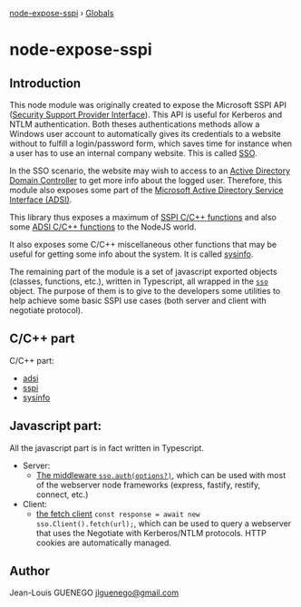 [node-expose-sspi](README.md) › [Globals](globals.md)

# node-expose-sspi

## Introduction

This node module was originally created to expose the Microsoft SSPI API ([Security Support Provider Interface](https://docs.microsoft.com/en-us/windows/win32/secauthn/sspi)). This API is useful for Kerberos and NTLM authentication. Both theses authentications methods allow a Windows user account to automatically gives its credentials to a website without to fulfill a login/password form, which saves time for instance when a user has to use an internal company website. This is called [SSO](https://en.wikipedia.org/wiki/Single_sign-on).

In the SSO scenario, the website may wish to access to an [Active Directory Domain Controller](https://en.wikipedia.org/wiki/Domain_controller_(Windows)) to get more info about the logged user. Therefore, this module also exposes some part of the [Microsoft Active Directory Service Interface (ADSI)](https://docs.microsoft.com/en-us/windows/win32/adsi/active-directory-service-interfaces-adsi).

This library thus exposes a maximum of [SSPI C/C++ functions](./api/modules/_lib_sspi_d_.md) and also some [ADSI C/C++ functions](./api/modules/_lib_adsi_d_.md) to the NodeJS world.

It also exposes some C/C++ miscellaneous other functions that may be useful for getting some info about the system. It is called [sysinfo](./api/modules/_lib_sysinfo_d_.md).

The remaining part of the module is a set of javascript exported objects (classes, functions, etc.), written in Typescript, all wrapped in the [`sso`]() object. The purpose of them is to give to the developers some utilities to help achieve some basic SSPI use cases (both server and client with negotiate protocol).

## C/C++ part

C/C++ part:

- [adsi](./api/modules/_lib_adsi_d_.md)
- [sspi](./api/modules/_lib_sspi_d_.md)
- [sysinfo](./api/modules/_lib_sysinfo_d_.md)

## Javascript part:

All the javascript part is in fact written in Typescript.

- Server:
  - [The middleware `sso.auth(options?)`](./modules/_src_sso_auth_.md), which can be used with most of the webserver node frameworks (express, fastify, restify, connect, etc.)
- Client:
  - [the fetch client](./classes/_src_sso_client_.client.md) `const response = await new sso.Client().fetch(url);`, which can be used to query a webserver that uses the Negotiate with Kerberos/NTLM protocols. HTTP cookies are automatically managed.

## Author 

Jean-Louis GUENEGO <jlguenego@gmail.com>
